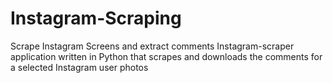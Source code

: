 # Instagram-Scraping
Scrape Instagram Screens and extract comments
Instagram-scraper application written in Python that scrapes and downloads the comments for a selected Instagram user photos
